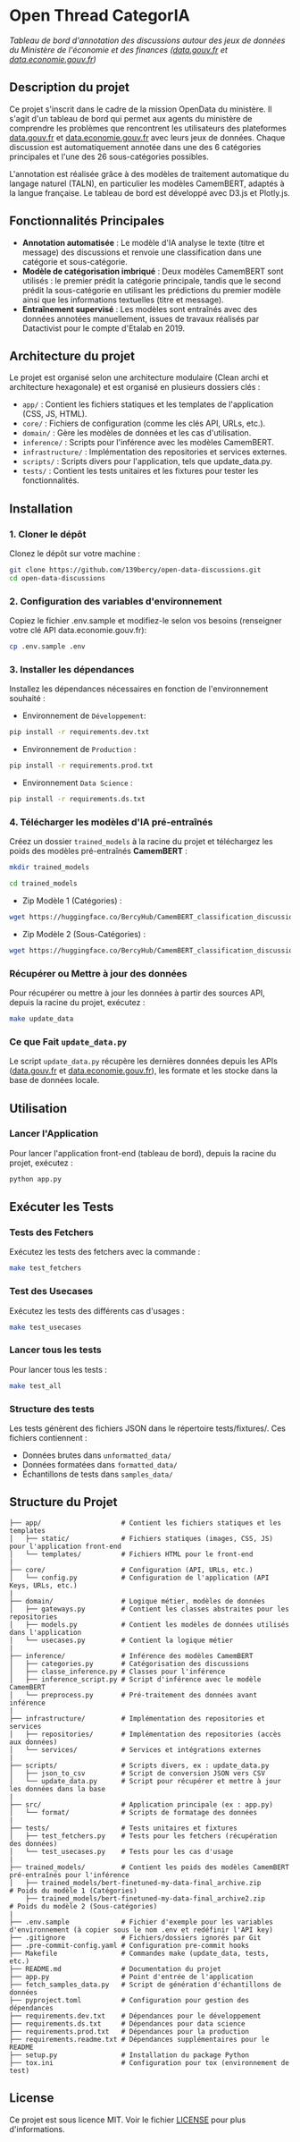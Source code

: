 # Open Thread CategorIA

_Tableau de bord d'annotation des discussions autour des jeux de données du Ministère de l'économie et des
finances ([data.gouv.fr](https://www.data.gouv.fr/fr/) et [data.economie.gouv.fr](https://data.economie.gouv.fr/pages/accueil/))_

## Description du projet

Ce projet s'inscrit dans le cadre de la mission OpenData du ministère. Il s'agit d'un tableau de bord qui permet aux agents du ministère de comprendre les problèmes que rencontrent les utilisateurs des plateformes [data.gouv.fr](https://www.data.gouv.fr/fr/) et [data.economie.gouv.fr](https://data.economie.gouv.fr/pages/accueil/) avec leurs jeux de données. Chaque discussion est automatiquement annotée dans une des 6 catégories principales et l'une des 26 sous-catégories possibles.

L'annotation est réalisée grâce à des modèles de traitement automatique du langage naturel (TALN), en particulier les modèles CamemBERT, adaptés à la langue française. Le tableau de bord est développé avec D3.js et Plotly.js.

## Fonctionnalités Principales

- **Annotation automatisée** : Le modèle d'IA analyse le texte (titre et message) des discussions et renvoie une classification dans une catégorie et sous-catégorie.
- **Modèle de catégorisation imbriqué** : Deux modèles CamemBERT sont utilisés : le premier prédit la catégorie principale, tandis que le second prédit la sous-catégorie en utilisant les prédictions du premier modèle ainsi que les informations textuelles (titre et message).
- **Entraînement supervisé** : Les modèles sont entraînés avec des données annotées manuellement, issues de travaux réalisés par Datactivist pour le compte d'Etalab en 2019.

## Architecture du projet

<!-- Le projet suit une architecture claire avec plusieurs couches. Chaque application est organisée selon cette structure :
- `exceptions` : Gère les exceptions spécifiques aux cas d'utilisation.
- `gateways` : Définit les contrats (interfaces) avec les dépendances via des classes abstraites (Abstract Base Class en Python).
- `infrastructure` : Gère les implémentations des contrats et l'accès aux données.
- `models` : Définit les objets de données utilisés dans les différentes couches de l'application.
- `usecases` : Implémente la logique métier et orchestre les interactions entre les différentes couches. -->

Le projet est organisé selon une architecture modulaire (Clean archi et architecture hexagonale) et est organisé en plusieurs dossiers clés :
- `app/` : Contient les fichiers statiques et les templates de l'application (CSS, JS, HTML).
- `core/` : Fichiers de configuration (comme les clés API, URLs, etc.).
- `domain/` : Gère les modèles de données et les cas d'utilisation.
- `inference/` : Scripts pour l'inférence avec les modèles CamemBERT.
- `infrastructure/` : Implémentation des repositories et services externes.
- `scripts/` : Scripts divers pour l'application, tels que update_data.py.
- `tests/` : Contient les tests unitaires et les fixtures pour tester les fonctionnalités.

## Installation

### 1. Cloner le dépôt

Clonez le dépôt sur votre machine :

```bash
git clone https://github.com/139bercy/open-data-discussions.git
cd open-data-discussions
```

### 2. Configuration des variables d'environnement
Copiez le fichier .env.sample et modifiez-le selon vos besoins (renseigner votre clé API data.economie.gouv.fr):
```bash
cp .env.sample .env
```

### 3. Installer les dépendances
Installez les dépendances nécessaires en fonction de l'environnement souhaité :

- Environnement de `Développement`:
```bash
pip install -r requirements.dev.txt
```
- Environnement de `Production` :
```bash
pip install -r requirements.prod.txt
```
- Environnement `Data Science` :
```bash
pip install -r requirements.ds.txt
```

### 4. Télécharger les modèles d'IA pré-entraînés
Créez un dossier `trained_models` à la racine du projet et téléchargez les poids des modèles pré-entraînés **CamemBERT** :
```bash
mkdir trained_models
```
```bash
cd trained_models
```
- Zip Modèle 1 (Catégories) :
```bash
wget https://huggingface.co/BercyHub/CamemBERT_classification_discussions/resolve/main/bert-finetuned-my-data-final_archive.zip
```
- Zip Modèle 2 (Sous-Catégories) :
```bash
wget https://huggingface.co/BercyHub/CamemBERT_classification_discussions/resolve/main/bert-finetuned-my-data-final2_archive2.zip
```

### Récupérer ou Mettre à jour des données
Pour récupérer ou mettre à jour les données à partir des sources API, depuis la racine du projet, exécutez :
```bash
make update_data
```

### Ce que Fait `update_data.py`
Le script `update_data.py` récupère les dernières données depuis les APIs ([data.gouv.fr](https://www.data.gouv.fr/fr/) et [data.economie.gouv.fr](https://data.economie.gouv.fr/pages/accueil/)), les formate et les stocke dans la base de données locale.

## Utilisation
### Lancer l'Application
Pour lancer l'application front-end (tableau de bord), depuis la racine du projet, exécutez :
```bash
python app.py
```

## Exécuter les Tests
### Tests des Fetchers
Exécutez les tests des fetchers avec la commande :
```bash
make test_fetchers
```

### Test des Usecases
Exécutez les tests des différents cas d'usages :
```bash
make test_usecases
```

### Lancer tous les tests
Pour lancer tous les tests :
```bash
make test_all
```

### Structure des tests

Les tests génèrent des fichiers JSON dans le répertoire tests/fixtures/. Ces fichiers contiennent :
- Données brutes dans ```unformatted_data/```
- Données formatées dans ```formatted_data/```
- Échantillons de tests dans ```samples_data/```

## Structure du Projet 
```
├── app/                    # Contient les fichiers statiques et les templates
│   ├── static/             # Fichiers statiques (images, CSS, JS) pour l'application front-end
│   └── templates/          # Fichiers HTML pour le front-end
|
├── core/                   # Configuration (API, URLs, etc.)
│   └── config.py           # Configuration de l'application (API Keys, URLs, etc.)
|
├── domain/                 # Logique métier, modèles de données
│   ├── gateways.py         # Contient les classes abstraites pour les repositories
│   ├── models.py           # Contient les modèles de données utilisés dans l'application
│   └── usecases.py         # Contient la logique métier
|
├── inference/              # Inférence des modèles CamemBERT
│   ├── categories.py       # Catégorisation des discussions
│   ├── classe_inference.py # Classes pour l'inférence
│   ├── inference_script.py # Script d'inférence avec le modèle CamemBERT
│   └── preprocess.py       # Pré-traitement des données avant inférence
|
├── infrastructure/         # Implémentation des repositories et services
│   ├── repositories/       # Implémentation des repositories (accès aux données)
│   └── services/           # Services et intégrations externes
|
├── scripts/                # Scripts divers, ex : update_data.py
│   ├── json_to_csv         # Script de conversion JSON vers CSV
│   └── update_data.py      # Script pour récupérer et mettre à jour les données dans la base
|
├── src/                    # Application principale (ex : app.py)
│   └── format/             # Scripts de formatage des données
|
├── tests/                  # Tests unitaires et fixtures
│   ├── test_fetchers.py    # Tests pour les fetchers (récupération des données)
│   └── test_usecases.py    # Tests pour les cas d'usage
|
├── trained_models/         # Contient les poids des modèles CamemBERT pré-entraînés pour l'inférence
│   ├── trained_models/bert-finetuned-my-data-final_archive.zip           # Poids du modèle 1 (Catégories)
    ├── trained_models/bert-finetuned-my-data-final_archive2.zip           # Poids du modèle 2 (Sous-catégories)
|
├── .env.sample             # Fichier d'exemple pour les variables d'environnement (à copier sous le nom .env et redéfinir l'API key)
├── .gitignore              # Fichiers/dossiers ignorés par Git
├── .pre-commit-config.yaml # Configuration pre-commit hooks
├── Makefile                # Commandes make (update_data, tests, etc.)
├── README.md               # Documentation du projet
├── app.py                  # Point d'entrée de l'application
├── fetch_samples_data.py   # Script de génération d'échantillons de données
├── pyproject.toml          # Configuration pour gestion des dépendances
├── requirements.dev.txt    # Dépendances pour le développement
├── requirements.ds.txt     # Dépendances pour data science
├── requirements.prod.txt   # Dépendances pour la production
├── requirements.readme.txt # Dépendances supplémentaires pour le README
├── setup.py                # Installation du package Python
├── tox.ini                 # Configuration pour tox (environnement de test)
```

## License

Ce projet est sous licence MIT. Voir le fichier [LICENSE](LICENSE) pour plus d'informations.